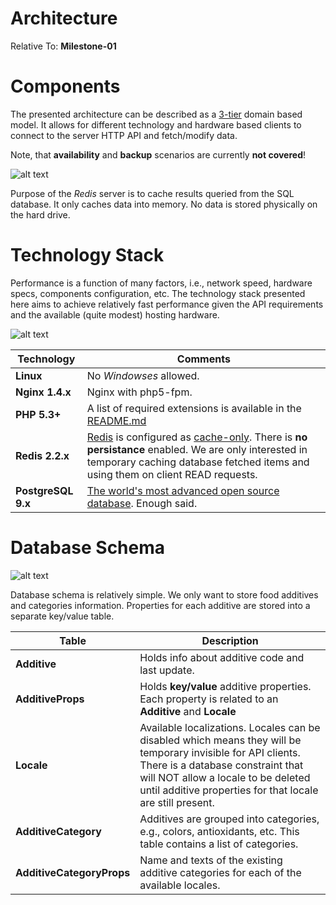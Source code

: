Architecture
==================

Relative To: **Milestone-01**

# Components

The presented architecture can be described as a [3-tier](http://en.wikipedia.org/wiki/Multitier_architecture) domain based model. It allows for different technology and hardware based clients to connect to the server HTTP API and fetch/modify data.

Note, that **availability** and **backup** scenarios are currently **not covered**!

![alt text](https://raw.github.com/petarov/e-additives.server/master/docs/eadditives_architecture.png "Components")

Purpose of the _Redis_ server is to cache results queried from the SQL database. It only caches data into memory. No data is stored physically on the hard drive.

# Technology Stack

Performance is a function of many factors, i.e., network speed, hardware specs, components configuration, etc. The technology stack presented here aims to achieve relatively fast performance given the API requirements and the available (quite modest) hosting hardware.

![alt text](https://raw.github.com/petarov/e-additives.server/master/docs/eadditives_components_stack.png "Deployment Stack")

Technology | Comments
------|------------
**Linux** | No _Windowses_ allowed.
**Nginx 1.4.x** | Nginx with php5-fpm.
**PHP 5.3+** | A list of required extensions is available in the [README.md](../README.md)
**Redis 2.2.x** | [Redis](http://redis.io/) is configured as [cache-only](http://redis.io/topics/config). There is **no persistance** enabled. We are only interested in temporary caching database fetched items and using them on client READ requests.
**PostgreSQL 9.x** | [The world's most advanced open source database](http://www.postgresql.org/). Enough said.

# Database Schema

![alt text](https://raw.github.com/petarov/e-additives.server/master/docs/eadditives_database.png "Database Schema")

Database schema is relatively simple. We only want to store food additives and categories information. Properties for each additive are stored into a separate key/value table. 

Table | Description
------|------------
**Additive** | Holds info about additive code and last update.
**AdditiveProps** | Holds **key/value** additive properties. Each property is related to an **Additive** and **Locale**
**Locale** | Available localizations. Locales can be disabled which means they will be temporary invisible for API clients. There is a database constraint that will NOT allow a locale to be deleted until additive properties for that locale are still present.
**AdditiveCategory** | Additives are grouped into categories, e.g., colors, antioxidants, etc. This table contains a list of categories.
**AdditiveCategoryProps** | Name and texts of the existing additive categories for each of the available locales.

